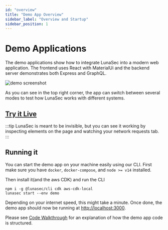 ```yaml
---
id: "overview"
title: "Demo App Overview"
sidebar_label: "Overview and Startup"
sidebar_position: 1
---
```

<!--
  ~ Copyright by LunaSec (owned by Refinery Labs, Inc)
  ~
  ~ Licensed under the Creative Commons Attribution-ShareAlike 4.0 International
  ~ (the "License"); you may not use this file except in compliance with the
  ~ License. You may obtain a copy of the License at
  ~
  ~ https://creativecommons.org/licenses/by-sa/4.0/legalcode
  ~
  ~ See the License for the specific language governing permissions and
  ~ limitations under the License.
  ~
-->
# Demo Applications

The demo applications show how to integrate LunaSec into a modern web application.  The frontend uses React with MaterialUi
and the backend server demonstrates both Express and GraphQL.

![demo screenshot](/img/demo-app-homepage.png)

As you can see in the top right corner, the app can switch between several modes to test how LunaSec works with different systems.

## [Try it Live](https://app.lunasec.dev)

:::tip
LunaSec is meant to be invisible, but you
can see it working by inspecting elements on the page and watching your network requests tab.
:::

## Running it
You can start the demo app on your machine easily using our CLI.  First make sure you have `docker`, `docker-compose`, and `node >= v14` installed.  

Then install it(and the aws CDK) and run the CLI
```shell
npm i -g @lunasec/cli cdk aws-cdk-local
lunasec start --env demo
``` 
Depending on your internet speed, this might take a minute.
Once done, the demo app should now be running at [http://localhost:3000](http://localhost:3000).  

Please see [Code Walkthrough](/pages/overview/demo-app/walkthrough) for an explanation of how the demo app code is structured.